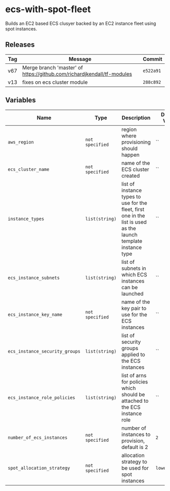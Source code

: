 ecs-with-spot-fleet
======


Builds an EC2 based ECS clusyer backed by an EC2 instance fleet using spot instances.

Releases
------

|Tag | Message | Commit|
--- | --- | ---
v67 | Merge branch 'master' of https://github.com/richardjkendall/tf-modules | `e522a91`
v13 | fixes on ecs cluster module | `288c892`

Variables
------

|Name | Type | Description | Default Value|
--- | --- | --- | ---
`aws_region` | `not specified` | region where provisioning should happen | ``
`ecs_cluster_name` | `not specified` | name of the ECS cluster created | ``
`instance_types` | `list(string)` | list of instance types to use for the fleet, first one in the list is used as the launch template instance type | ``
`ecs_instance_subnets` | `list(string)` | list of subnets in which ECS instances can be launched | ``
`ecs_instance_key_name` | `not specified` | name of the key pair to use for the ECS instances | ``
`ecs_instance_security_groups` | `list(string)` | list of security groups applied to the ECS instances | ``
`ecs_instance_role_policies` | `list(string)` | list of arns for policies which should be attached to the ECS instance role | ``
`number_of_ecs_instances` | `not specified` | number of instances to provision, default is 2 | `2`
`spot_allocation_strategy` | `not specified` | allocation strategy to be used for spot instances | `lowestPrice`

